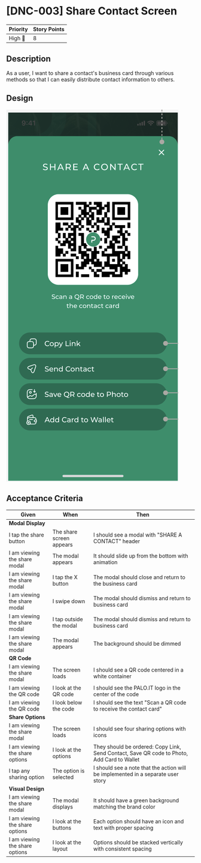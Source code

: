 # [DNC-003] Share Contact Screen

| **Priority** | **Story Points** |
| ------------ | ---------------- |
| High 🔴      | 8                |

## Description

As a user, I want to share a contact's business card through various methods so that I can easily distribute contact information to others.

## Design

![Share Contact Screen Design](./images/DNC-003.png)

## Acceptance Criteria

| Given                          | When                     | Then                                                                                       |
| ------------------------------ | ------------------------ | ------------------------------------------------------------------------------------------ |
| **Modal Display**              |
| I tap the share button         | The share screen appears | I should see a modal with "SHARE A CONTACT" header                                         |
| I am viewing the share modal   | The modal appears        | It should slide up from the bottom with animation                                          |
| I am viewing the share modal   | I tap the X button       | The modal should close and return to the business card                                     |
| I am viewing the share modal   | I swipe down             | The modal should dismiss and return to business card                                       |
| I am viewing the share modal   | I tap outside the modal  | The modal should dismiss and return to business card                                       |
| I am viewing the share modal   | The modal appears        | The background should be dimmed                                                            |
| **QR Code**                    |
| I am viewing the share modal   | The screen loads         | I should see a QR code centered in a white container                                       |
| I am viewing the QR code       | I look at the QR code    | I should see the PALO.IT logo in the center of the code                                    |
| I am viewing the QR code       | I look below the code    | I should see the text "Scan a QR code to receive the contact card"                         |
| **Share Options**              |
| I am viewing the share modal   | The screen loads         | I should see four sharing options with icons                                               |
| I am viewing the share options | I look at the options    | They should be ordered: Copy Link, Send Contact, Save QR code to Photo, Add Card to Wallet |
| I tap any sharing option       | The option is selected   | I should see a note that the action will be implemented in a separate user story           |
| **Visual Design**              |
| I am viewing the share modal   | The modal displays       | It should have a green background matching the brand color                                 |
| I am viewing the share options | I look at the buttons    | Each option should have an icon and text with proper spacing                               |
| I am viewing the share options | I look at the layout     | Options should be stacked vertically with consistent spacing                               |
